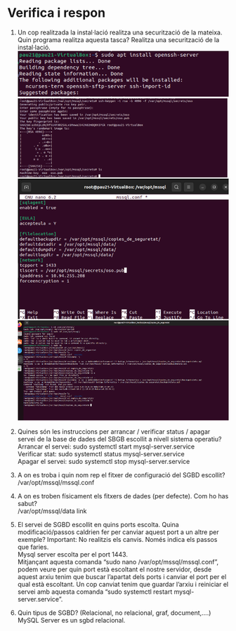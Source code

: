 # Verifica i respon

1.  Un cop realitzada la instal·lació realitza una securització de la mateixa. Quin programa realitza aquesta tasca? Realitza una securització de la instal·lació.
![Estoyhastaloshuevos](Imatges/a1.png)
![Estoyhastaloshuevos2](Imatges/a2.png)
![Estoyhastaloshuevos3](Imatges/a3.png)
![Estoyhastaloshuevos4](Imatges/a4.png)
2.  Quines són les instruccions per arrancar / verificar status / apagar servei de la base de dades del SBGB escollit a nivell sistema operatiu? <br>
      Arrancar el servei: sudo systemctl start mysql-server.service <br>
      Verificar stat: sudo systemctl status mysql-server.service <br>
      Apagar el servei: sudo systemctl stop mysql-server.service <br>

3.  A on es troba i quin nom rep el fitxer de configuració del SGBD escollit? <br>
      /var/opt/mssql/mssql.conf <br>

4.  A on es troben físicament els fitxers de dades (per defecte). Com ho has sabut? <br>
      /var/opt/mssql/data   link <br>

5.  El servei de SGBD escollit en quins ports escolta. Quina modificació/passos caldrien fer per canviar aquest port a un altre per exemple? Important: No realitzis els canvis. Només indica els passos que faries. <br>
      Mysql server escolta per el port 1443. <br>
      Mitjançant aquesta comanda “sudo nano /var/opt/mssql/mssql.conf”, podem veure per quin port està escoltant el nostre servidor, desde aquest arxiu tenim que buscar l’apartat dels ports i canviar el port per el qual està escoltant. Un cop canviat tenim que guardar l’arxiu i reiniciar el servei amb aquesta comanda “sudo systemctl restart mysql-server.service”. <br>

6. Quin tipus de SGBD? (Relacional, no relacional, graf, document,....) <br>
	MySQL Server es un sgbd relacional. <br>
